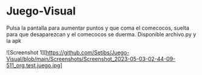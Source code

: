 # Juego-Visual

Pulsa la pantalla para aumentar puntos y que coma el comecocos, suelta para que desaparezcan y el comecocos se duerma. 
Disponible archivo.py y la apk

![Screenshot 1][https://github.com/Setibs/Juego-Visual/blob/main/Screenshots/Screenshot_2023-05-03-02-44-09-511_org.test.juego.jpg]